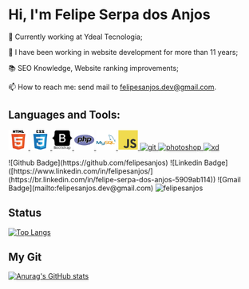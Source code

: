 <h1>Hi, I'm Felipe Serpa dos Anjos</h1>

💼 Currently working at Ydeal Tecnologia;

🚀 I have been working in website development for more than 11 years;

📚 SEO Knowledge, Website ranking improvements;

📫 How to reach me: send mail to felipesanjos.dev@gmail.com.


## Languages and Tools:
<p> 
    <a href="https://www.w3.org/html/" target="_blank"> 
      <img src="https://raw.githubusercontent.com/devicons/devicon/master/icons/html5/html5-original-wordmark.svg" alt="html5" width="40" height="40"/> 
    </a>
    <a href="https://www.w3schools.com/css/" target="_blank"> 
      <img src="https://raw.githubusercontent.com/devicons/devicon/master/icons/css3/css3-original-wordmark.svg" alt="css3" width="40" height="40"/> 
    </a>
    <a href="https://getbootstrap.com" target="_blank"> 
      <img src="https://raw.githubusercontent.com/devicons/devicon/master/icons/bootstrap/bootstrap-plain-wordmark.svg" alt="bootstrap" width="40" height="40"/> 
    </a>
    <a href="https://www.php.net" target="_blank"> 
      <img src="https://raw.githubusercontent.com/devicons/devicon/master/icons/php/php-original.svg" alt="php" width="40" height="40"/> 
    </a>
    <a href="https://www.mysql.com/" target="_blank"> 
      <img src="https://raw.githubusercontent.com/devicons/devicon/master/icons/mysql/mysql-original-wordmark.svg" alt="mysql" width="40" height="40"/> 
    </a> 
    <a href="https://developer.mozilla.org/en-US/docs/Web/JavaScript" target="_blank"> 
      <img src="https://raw.githubusercontent.com/devicons/devicon/master/icons/javascript/javascript-original.svg" alt="javascript" width="40" height="40"/> 
    </a> 
    <a href="https://git-scm.com/" target="_blank"> 
      <img src="https://www.vectorlogo.zone/logos/git-scm/git-scm-icon.svg" alt="git" width="40" height="40"/> 
    </a>  
    <a href="https://www.adobe.com/" target="_blank"> 
      <img src="https://upload.wikimedia.org/wikipedia/commons/thumb/2/20/Photoshop_CC_icon.png/800px-Photoshop_CC_icon.png" alt="photoshop" width="40" height="40"/> 
    </a>
    <a href="https://www.adobe.com/" target="_blank"> 
      <img src="https://w7.pngwing.com/pngs/213/165/png-transparent-adobe-logo-logos-xd-logos-and-brands-icon-thumbnail.png" alt="xd" width="40" height="40"/> 
    </a>
</p>

<p>
    ![Github Badge](https://github.com/felipesanjos)
    ![Linkedin Badge]([https://www.linkedin.com/in/felipesanjos/](https://br.linkedin.com/in/felipe-serpa-dos-anjos-5909ab114))
    ![Gmail Badge](mailto:felipesanjos.dev@gmail.com)
    <img src="https://wakatime.com/badge/user/0df2272f-e652-41a3-bb0e-7de298679c6b.svg" alt="felipesanjos" />
</p>

## Status
[![Top Langs](https://github-readme-stats.vercel.app/api/top-langs/?username=felipesanjos&layout=compact)](https://github.com/anuraghazra/github-readme-stats)

## My Git
[![Anurag's GitHub stats](https://github-readme-stats.vercel.app/api?username=felipesanjos&show_icons=true&count_private=true&hide=stars,issues,contribs)](https://github.com/anuraghazra/github-readme-stats)
